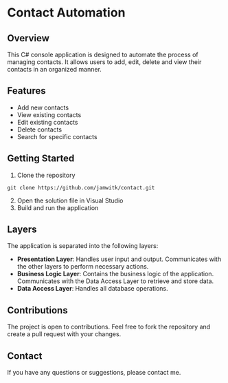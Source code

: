 # Contact Automation

## Overview

This C# console application is designed to automate the process of managing contacts. It allows users to add, edit, delete and view their contacts in an organized manner.

## Features
- Add new contacts
- View existing contacts
- Edit existing contacts
- Delete contacts
- Search for specific contacts

## Getting Started

1. Clone the repository
```
git clone https://github.com/jamwitk/contact.git
```
2. Open the solution file in Visual Studio
3. Build and run the application

## Layers

The application is separated into the following layers:
- **Presentation Layer**: Handles user input and output. Communicates with the other layers to perform necessary actions.
- **Business Logic Layer**: Contains the business logic of the application. Communicates with the Data Access Layer to retrieve and store data.
- **Data Access Layer**: Handles all database operations.
## Contributions

The project is open to contributions. Feel free to fork the repository and create a pull request with your changes.

## Contact

If you have any questions or suggestions, please contact me.

